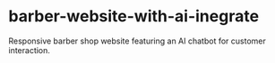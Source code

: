 # barber-website-with-ai-inegrate
Responsive barber shop website featuring an AI chatbot for customer interaction.
